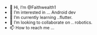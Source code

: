 - 👋 Hi, I’m @Faithwealth1
- 👀 I’m interested in ... Android dev
- 🌱 I’m currently learning ..flutter.
- 💞️ I’m looking to collaborate on .. robotics.
- 📫 How to reach me ...

<!---
Faithwealth1/Faithwealth1 is a ✨ special ✨ repository because its `README.md` (this file) appears on your GitHub profile.
You can click the Preview link to take a look at your changes.
--->
